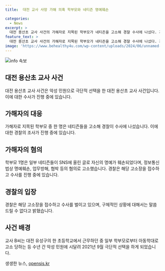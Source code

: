 ```yaml
---
title:  대전 교사 사망 가해 의혹 학부모와 네티즌 명예훼손

categories:
  - News
excerpt: >
  대전 용산초 교사 사건의 가해자로 지목된 학부모가 네티즌을 고소해 경찰 수사에 나섰다. 가해자는 SNS에 자신을 특정하고 협박성 내용을 올린 네티즌들에 대해 명예훼손, 업무방해, 협박 혐의로 고소했다. 경찰은 고소장을 접수하고 수사 중이지만 구체적인 상황은 밝히지 않았다. 이 사건으로 대전 유성구 한 초등학교 교사가 극단적 선택을 한 바 있었는데, 학교 관계자와 학부모 등 10명에 대해 무혐의 처분을 내리고 불송치됐다.
feature_text: >
  대전 용산초 교사 사건의 가해자로 지목된 학부모가 네티즌을 고소해 경찰 수사에 나섰다. 가해자는 SNS에 자신을 특정하고 협박성 내용을 올린 네티즌들에 대해 명예훼손, 업무방해, 협박 혐의로 고소했다. 경찰은 고소장을 접수하고 수사 중이지만 구체적인 상황은 밝히지 않았다. 이 사건으로 대전 유성구 한 초등학교 교사가 극단적 선택을 한 바 있었는데, 학교 관계자와 학부모 등 10명에 대해 무혐의 처분을 내리고 불송치됐다.
image: 'https://www.behealthy4u.com/wp-content/uploads/2024/06/unnamed-file.png'
---
```


<p><img src="https://www.behealthy4u.com/wp-content/uploads/2024/06/unnamed-file.png" alt="info 속보" /></p>

<h2 data-ke-size="size26">대전 용산초 교사 사건</h2>

<p data-ke-size="size16">대전 용산초 교사 사건은 악성 민원으로 극단적 선택을 한 대전 용산초 교사 사건입니다. 이에 대한 수사가 진행 중에 있습니다.</p>

<h2 data-ke-size="size24">가해자의 대응</h2>

<p data-ke-size="size16">가해자로 지목된 학부모 중 한 명은 네티즌들을 고소해 경찰이 수사에 나섰습니다. 이에 대한 경찰의 조사가 진행 중에 있습니다.</p>

<h2 data-ke-size="size24">가해자의 혐의</h2>

<p data-ke-size="size16">학부모 1명은 일부 네티즌들이 SNS에 올린 글로 자신의 명예가 훼손되었다며, 정보통신법상 명예훼손, 업무방해, 협박 등의 혐의로 고소했습니다. 경찰은 해당 고소장을 접수하고 수사를 진행 중에 있습니다.</p>

<h2 data-ke-size="size24">경찰의 입장</h2>

<p data-ke-size="size16">경찰은 해당 고소장을 접수하고 수사를 벌이고 있으며, 구체적인 상황에 대해서는 말씀드릴 수 없다고 밝혔습니다.</p>

<h2 data-ke-size="size24">사건 배경</h2>

<p data-ke-size="size16">교사 B씨는 대전 유성구의 한 초등학교에서 근무하던 중 일부 학부모로부터 아동학대로 고소 당하는 등 수년 간 악성 민원에 시달려 2021년 9월 극단적 선택을 하게 되었습니다.</p>
생생한 뉴스, <a href="https://opensis.kr" rel="dofollow">opensis.kr</a>


